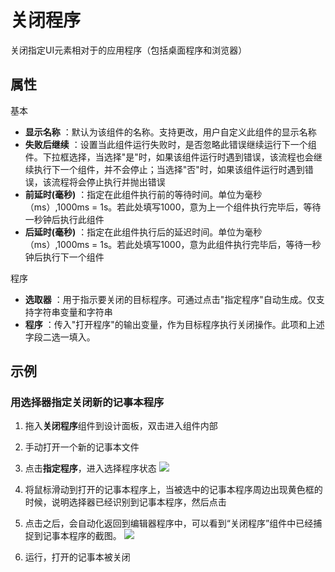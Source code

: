 # 关闭程序

关闭指定UI元素相对于的应用程序（包括桌面程序和浏览器）

## 属性
基本
- **显示名称** ：默认为该组件的名称。支持更改，用户自定义此组件的显示名称
- **失败后继续** ：设置当此组件运行失败时，是否忽略此错误继续运行下一个组件。下拉框选择，当选择"是"时，如果该组件运行时遇到错误，该流程也会继续执行下一个组件，并不会停止；当选择"否"时，如果该组件运行时遇到错误，该流程将会停止执行并抛出错误
- **前延时(毫秒)** ：指定在此组件执行前的等待时间。单位为毫秒（ms）,1000ms = 1s。若此处填写1000，意为上一个组件执行完毕后，等待一秒钟后执行此组件
- **后延时(毫秒)** ：指定在此组件执行后的延迟时间。单位为毫秒（ms）,1000ms = 1s。若此处填写1000，意为此组件执行完毕后，等待一秒钟后执行下一个组件

程序
- **选取器** ：用于指示要关闭的目标程序。可通过点击&quot;指定程序&quot;自动生成。仅支持字符串变量和字符串
- **程序** ：传入&quot;打开程序&quot;的输出变量，作为目标程序执行关闭操作。此项和上述字段二选一填入。

## 示例
### 用选择器指定关闭新的记事本程序
1. 拖入**关闭程序**组件到设计面板，双击进入组件内部
2. 手动打开一个新的记事本文件
3. 点击**指定程序**，进入选择程序状态
![](https://docimages.blob.core.chinacloudapi.cn/images/Activities/closeApp-1.png)

4. 将鼠标滑动到打开的记事本程序上，当被选中的记事本程序周边出现黄色框的时候，说明选择器已经识别到记事本程序，然后点击
5. 点击之后，会自动化返回到编辑器程序中，可以看到“关闭程序”组件中已经捕捉到记事本程序的截图。
![](https://docimages.blob.core.chinacloudapi.cn/images/Activities/closeApp-2.png)

6. 运行，打开的记事本被关闭

